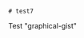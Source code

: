                                                                                                                                                                                                                                 # test7
Test "graphical-gist"
